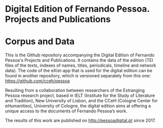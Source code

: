 Digital Edition of Fernando Pessoa. Projects and Publications
======
Corpus and Data
======

This is the Github repository accompanying the Digital Edition of Fernando Pessoa's Projects and Publications. It contains the data of the edition (TEI files of the texts, indexes of names, titles, periodicals, timeline and network data).
The code of the eXist-app that is used for the digital edition can be found in another repository, which is versioned separately from this one: https://github.com/cceh/pessoa

Resulting from a collaboration between researchers of the Estranging Pessoa research project, based in IELT (Institute for the Study of Literature and Tradition), New University of Lisbon, and the CCeH (Cologne Center for eHumanities), University of Cologne, the digital edition aims at offering a unique access to the documents of Fernando Pessoa’s work.

The results of this work are published on http://pessoadigital.pt since 2017.
